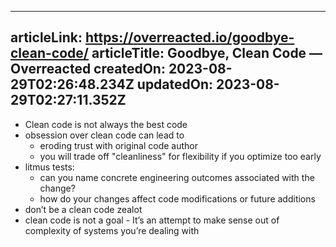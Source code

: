 -----------------------
articleLink: https://overreacted.io/goodbye-clean-code/
articleTitle: Goodbye, Clean Code — Overreacted
createdOn: 2023-08-29T02:26:48.234Z
updatedOn: 2023-08-29T02:27:11.352Z
-----------------------

- Clean code is not always the best code
- obsession over clean code can lead to
  - eroding trust with original code author
  - you will trade off "cleanliness" for flexibility if you optimize too early
- litmus tests:
  - can you name concrete engineering outcomes associated with the change?
  - how do your changes affect code modifications or future additions
- don’t be a clean code zealot
- clean code is not a goal - It’s an attempt to make sense out of complexity of systems you’re dealing with